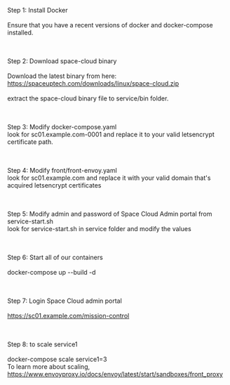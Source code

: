 Step 1: Install Docker<br>
<br>
  Ensure that you have a recent versions of docker and docker-compose installed.<br>
<br><br>

Step 2: Download space-cloud binary<br>
<br>
  Download the latest binary from here:<br>
  https://spaceuptech.com/downloads/linux/space-cloud.zip<br>
<br>
  extract the space-cloud binary file to service/bin folder.<br>
<br><br>

Step 3: Modify docker-compose.yaml<br>
  look for sc01.example.com-0001 and replace it to your valid letsencrypt certificate path.<br>
<br><br>

Step 4: Modify front/front-envoy.yaml<br>
  look for sc01.example.com and replace it with your valid domain that's acquired letsencrypt certificates<br>
<br><br>

Step 5: Modify admin and password of Space Cloud Admin portal from service-start.sh<br>
  look for service-start.sh in service folder and modify the values<br>
<br><br>

Step 6: Start all of our containers<br>
<br>
  docker-compose up --build -d<br>
<br><br>

Step 7: Login Space Cloud admin portal<br>
<br>
  https://sc01.example.com/mission-control<br>
<br><br>

Step 8: to scale service1<br/>
<br/>
  docker-compose scale service1=3<br/>
  To learn more about scaling, https://www.envoyproxy.io/docs/envoy/latest/start/sandboxes/front_proxy<br/>
